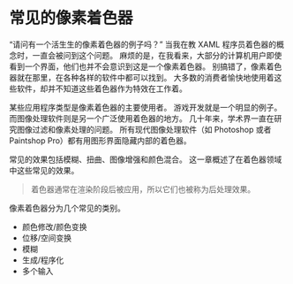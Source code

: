 # 常见的像素着色器

“请问有一个活生生的像素着色器的例子吗？”
当我在教 XAML 程序员着色器的概念时，一直会被问到这个问题。
麻烦的是，在我看来，大部分的计算机用户即使看到一个界面，他们也并不会意识到这是一个像素着色器。
别搞错了，像素着色器就在那里，在各种各样的软件中都可以找到。
大多数的消费者愉快地使用着这些软件，却并不知道这些着色器作为特效在工作着。

某些应用程序类型是像素着色器的主要使用者。
游戏开发就是一个明显的例子。
而图像处理软件则是另一个广泛使用着色器的地方。
几十年来，学术界一直在研究图像过滤和像素处理的问题。
所有现代图像处理软件（如 Photoshop 或者 Paintshop Pro）都有用图形界面隐藏内部的着色器。

常见的效果包括模糊、扭曲、图像增强和颜色混合。
这一章概述了在着色器领域中这些常见的效果。

> 着色器通常在渲染阶段后被应用，所以它们也被称为后处理效果。

像素着色器分为几个常见的类别。
* 颜色修改/颜色变换
* 位移/空间变换
* 模糊
* 生成/程序化
* 多个输入